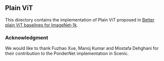 ## Plain ViT
This directory contains the implementation of Plain ViT proposed in
[Better plain ViT baselines for ImageNet-1k](https://arxiv.org/pdf/2205.01580).

### Acknowledgment
We would like to thank Fuzhao Xue, Manoj Kumar and Mostafa Dehghani
for their contribution to the PonderNet implementation in Scenic.
